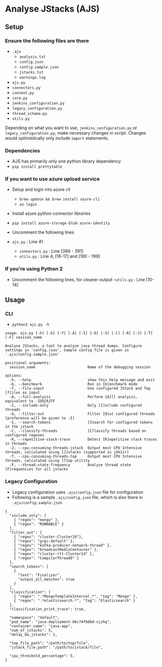 # Analyse JStacks (AJS)

## Setup

### Ensure the following files are there

- `.ajs`
  - `analysis.txt`
  - `config.json`
  - `config.sample.json`
  - `jstacks.txt`
  - `warnings.log`
- `ajs.py`
- `connectors.py`
- `context.py`
- `core.py`
- `jenkins_configuration.py`
- `legacy_configuration.py`
- `thread_schema.py`
- `utils.py`

Depending on what you want to use, `jenkins_configuration.py` or `legacy_configuration.py`, make necessary changes in script. Changes would optimistically only include `import` statements.

### Dependencies

- AJS has primarily only one python library dependency
- `pip install prettytable`

### If you want to use azure upload service

- Setup and login into azure cli
  - `brew update && brew install azure-cli`
  - `az login`

- Install azure python connector libraries
- `pip install azure-storage-blob azure-identity`

- Uncomment the following lines
- `ajs.py` : Line 41
  - `connectors.py` : Line [386 - 391]
  - `utils.py` : Line 4, [16-17] and [180 - 199]

### If you're using Python 2
- Uncomment the following lines, for cleaner output
  -`utils.py` : Line [10-14]

## Usage

### CLI

- `python3 ajs.py -h`
```
usage: ajs.py [-h] [-b] [-f] [-A] [-I] [-O] [-S] [-C] [-R] [-J] [-T] [-F] session_name

Analyse JStacks, a tool to analyze java thread dumps. Configure settings in 'config.json', Sample config file is given in
'.ajs/config.sample.json'

positional arguments:
  session_name                        Name of the debugging session

options:
  -h, --help                          show this help message and exit
  -b, --benchmark                     Run in [b]enchmark mode
  -f, --file-input                    Use configured JStack and Top [f]iles as input
  -A, --full-analysis                 Perform [A]ll analysis, equivalent to -IOSCRJTF
  -I, --include-only                  Only [I]nclude configured threads
  -O, --filter-out                    Filter [O]ut configured threads [preference will be given to -I]
  -S, --search-tokens                 [S]earch for configured tokens in the jstack
  -C, --classify-threads              [C]lassify threads based on configured regexes
  -R, --repetitive-stack-trace        Detect [R]epetitive stack traces in threads
  -J, --cpu-consuming-threads-jstack  Output most CPU Intensive threads, calculated using [J]stacks [supported in jdk11+]
  -T, --cpu-consuming-threads-top     Output most CPU Intensive threads, calculated using [T]op utility
  -F, --thread-state-frequency        Analyse thread state [F]requencies for all jstacks

```

### Legacy Configuration

- Legacy configuration uses `.ajs/config.json` file for configuration
- Following is a sample `.ajs/config.json` file, which is also there in `.ajs/config.sample.json`

```
{
  "include_only": [
    { "regex": "mongo" },
    { "regex": "RUNNABLE" }
  ],
  "filter_out": [
    { "regex": "cluster-ClusterId"},
    { "regex": "grpc-default" },
    { "regex": "kafka-producer-network-thread" },
    { "regex": "broadcastRedisContainer" },
    { "regex": "cluster-rtt-ClusterId" },
    { "regex": "CompilerThread0" }
  ],
  "search_tokens": [
    {
      "text": "Finalizer",
      "output_all_matches": true 
    }
  ],
  "classification": [
    { "regex": ".*MongoTemplateInternal.*", "tag": "Mongo" },
    { "regex": ".*elasticsearch.*", "tag": "Elasticsearch" }
  ],
  "classification_print_trace": true,

  "namespace": "default",
  "pod_name": "java-deployment-66c74f6dbd-vjzhq",
  "container_name": "java-app",
  "num_of_jstacks": 5,
  "delay_bw_jstacks": 1,

  "top_file_path": "/path/to/top/file",
  "jstack_file_path": "/path/to/jstack/file",

  "cpu_threshold_percentage": 5,
}
```
